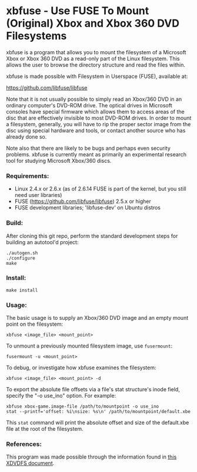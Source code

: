 # xbfuse - Use FUSE To Mount (Original) Xbox and Xbox 360 DVD Filesystems

xbfuse is a program that allows you to mount the filesystem of a 
Microsoft Xbox or Xbox 360 DVD as a read-only part of the Linux 
filesystem. This allows the user to browse the directory structure and 
read the files within. 

xbfuse is made possible with Filesystem in Userspace (FUSE), available 
at:

  https://github.com/libfuse/libfuse

Note that it is not usually possible to simply read an Xbox/360 DVD in
an ordinary computer's DVD-ROM drive. The optical drives in Microsoft 
consoles have special firmware which allows them to access areas of the 
disc that are effectively invisible to most DVD-ROM drives. In order to 
mount a filesystem, generally, you will have to rip the proper 
sector image from the disc using special hardware and tools, or contact 
another source who has already done so.

Note also that there are likely to be bugs and perhaps even security 
problems. xbfuse is currently meant as primarily an experimental 
research tool for studying Microsoft Xbox/360 discs.


### Requirements:
- Linux 2.4.x or 2.6.x (as of 2.6.14 FUSE is part of the kernel, but you still need user libraries)
- FUSE (https://github.com/libfuse/libfuse) 2.5.x or higher
- FUSE development libraries; 'libfuse-dev' on Ubuntu distros

### Build:
After cloning this git repo, perform the standard development steps for building an autotool'd project:

    ./autogen.sh
    ./configure
    make

### Install:
    make install

### Usage:
The basic usage is to supply an Xbox/360 DVD image and an empty mount point on the filesystem:

    xbfuse <image_file> <mount_point>

To unmount a previously mounted filesystem image, use `fusermount`:

    fusermount -u <mount_point>

To debug, or investigate how xbfuse examines the filesystem:

    xbfuse <image_file> <mount_point> -d

To export the absolute file offsets via a file's stat structure's inode field, specify the "-o use_ino" option. For example:

    xbfuse xbox-game.image-file /path/to/mountpoint -o use_ino
    stat --printf='offset: %i\nsize: %s\n' /path/to/mountpoint/default.xbe

This `stat` command will print the absolute offset and size of the default.xbe
file at the root of the filesystem.

### References:
This program was made possible through the information found in
[this XDVDFS document](https://multimedia.cx/xdvdfs.html).
